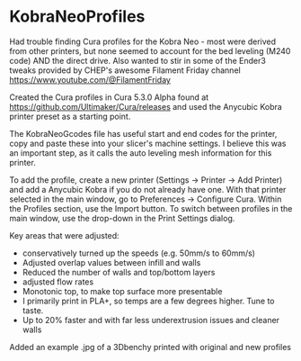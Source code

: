 # KobraNeoProfiles

Had trouble finding Cura profiles for the Kobra Neo - most were derived from other printers, but none seemed to account for the bed leveling (M240 code) AND the direct drive.  Also wanted to stir in some of the Ender3 tweaks provided by CHEP's awesome Filament Friday channel https://www.youtube.com/@FilamentFriday

Created the Cura profiles in Cura 5.3.0 Alpha found at https://github.com/Ultimaker/Cura/releases and used the Anycubic Kobra printer preset as a starting point.

The KobraNeoGcodes file has useful start and end codes for the printer, copy and paste these into your slicer's machine settings. I believe this was an important step, as it calls the auto leveling mesh information for this printer.

To add the profile, create a new printer (Settings -> Printer -> Add Printer) and add a Anycubic Kobra if you do not already have one. With that printer selected in the main window, go to Preferences -> Configure Cura.  Within the Profiles section, use the Import button.  To switch between profiles in the main window, use the drop-down in the Print Settings dialog.

Key areas that were adjusted:
- conservatively turned up the speeds (e.g. 50mm/s to 60mm/s)
- Adjusted overlap values between infill and walls
- Reduced the number of walls and top/bottom layers
- adjusted flow rates
- Monotonic top, to make top surface more presentable
- I primarily print in PLA+, so temps are a few degrees higher. Tune to taste.
- Up to 20% faster and with far less underextrusion issues and cleaner walls

Added an example .jpg of a 3Dbenchy printed with original and new profiles
